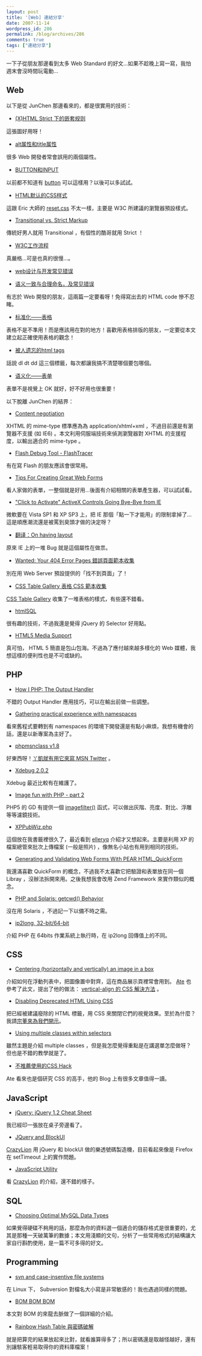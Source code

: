 ```yaml
---
layout: post
title: '[Web] 連結分享'
date: 2007-11-14
wordpress_id: 286
permalink: /blog/archives/286
comments: true
tags: ["連結分享"]
---
```


一下子從朋友那邊看到太多 Web Standard 的好文...如果不趁晚上寫一寫，我怕週末會沒時間玩電動...

<!--more-->

## Web

以下是從 JunChen 那邊看來的，都是很實用的技術：

* [(X)HTML Strict 下的嵌套规则](http://www.junchenwu.com/2007/01/allowed_nesting_of_elements_in_html_4_strict_and_xhtml_10_strict.html)

這張圖好用呀！

* [alt属性和title属性](http://www.junchenwu.com/2005/05/alttitle.html)

很多 Web 開發者常會誤用的兩個屬性。 

* [BUTTON和INPUT](http://www.junchenwu.com/2006/01/buttoninput.html)

以前都不知道有 [button](http://www.w3schools.com/tags/tag_button.asp) 可以這樣用？以後可以多試試。

* [HTML默认的CSS样式](http://www.junchenwu.com/2005/05/htmlcss.html)

這跟 Eric 大師的 [reset.css](http://meyerweb.com/eric/thoughts/2007/05/01/reset-reloaded/) 不太一樣，主要是 W3C 所建議的瀏覽器預設樣式。

* [Transitional vs. Strict Markup](http://www.junchenwu.com/2006/01/transitional_vs_strict_markup.html)

傳統好男人就用 Transitional ，有個性的酷哥就用 Strict ！

* [W3C工作流程](http://www.junchenwu.com/2006/04/w3c_workflow.html)

真嚴格...可是也真的很慢...。

* [web设计与开发常见错误](http://www.junchenwu.com/2005/12/web_development_mistakes.html)

* [语义一致与合理命名，及常见错误](http://www.junchenwu.com/2006/01/xhtml.html)

有志於 Web 開發的朋友，這兩篇一定要看呀！免得寫出去的 HTML code 慘不忍睹。 

* [标准化——表格](http://www.junchenwu.com/2005/05/post_18.html)

表格不是不準用！而是應該用在對的地方！喜歡用表格排版的朋友，一定要從本文建立起正確使用表格的觀念！

* [被人遗忘的html tags](http://www.junchenwu.com/2005/11/html_tags.html)

話說 dl dt dd 這三個標籤，每次都讓我搞不清楚哪個要包哪個。

* [语义化——表单](http://www.junchenwu.com/2005/07/accessible_forms.html)

表單不是視覺上 OK 就好，好不好用也很重要！ 



以下脫離 JunChen 的結界： 

* [Content negotiation](http://www.456bereastreet.com/archive/200408/content_negotiation/)

XHTML 的 mime-type 標準應為為 application/xhtml+xml ，不過目前還是有瀏覽器不支援 (如 IE6) 。本文利用伺服端技術來偵測瀏覽器對 XHTML 的支援程度，以輸出適合的 mime-type 。

* [Flash Debug Tool - FlashTracer](http://blog.eddie.com.tw/2007/11/11/flash-debug-tool-flashtracer)

有在寫 Flash 的朋友應該會很常用。

* [Tips For Creating Great Web Forms](http://css-tricks.com/tips-for-creating-great-web-forms/)

看人家做的表單，一整個就是好用...後面有介紹相關的表單產生器，可以試試看。

* ["Click to Activate" ActiveX Controls Going Bye-Bye from IE](http://technologyexpert.blogspot.com/2007/11/click-to-activate-activex-controls.html)

微軟要在 Vista SP1 和 XP SP3 上，把 IE 那個「點一下才能用」的限制拿掉了...這是順應潮流還是被罵到臭頭才做的決定呀？

* [翻译：On having layout](http://old9.blogsome.com/2006/04/11/onhavinglayout/)

原來 IE 上的一堆 Bug 就是這個屬性在做祟。

* [Wanted: Your 404 Error Pages 錯誤頁面範本收集](http://blog.roodo.com/chhuang/archives/4464047.html)

別在用 Web Server 預設提供的「找不到頁面」了！

* [CSS Table Gallery 表格 CSS 範本收集](http://blog.roodo.com/chhuang/archives/4464087.html)

[CSS Table Gallery](http://icant.co.uk/csstablegallery/index.php) 收集了一堆表格的樣式，有些還不錯看。

* [htmlSQL](http://crazylion.wordpress.com/2007/11/12/htmlsql/)

很有趣的技術，不過我還是覺得 jQuery 的 Selector 好用點。

* [HTML5 Media Support](http://webkit.org/blog/140/html5-media-support/)

真可怕， HTML 5 簡直是包山包海。不過為了應付越來越多樣化的 Web 媒體，我想這樣的便利性也是不可或缺的。



## PHP

* [How I PHP: The Output Handler](http://blog.adaniels.nl/?p=59)

不錯的 Output Handler 應用技巧，可以在輸出前做一些調整。

* [Gathering practical experience with namespaces](http://www.stubbles.org/archives/33-Gathering-practical-experience-with-namespaces.html)

看來舊程式要轉到有 namespaces 的環境下開發還是有點小麻煩，我想有機會的話，還是以新專案為主好了。 

* [phpmsnclass v1.8](http://blog.teatime.com.tw/1/post/271)

好東西呀！[丫凱就有用它來寫 MSN Twitter](http://blog.darkhero.net/articles/view/231) 。

* [Xdebug 2.0.2](http://derickrethans.nl/xdebug_202.php)

Xdebug 最近比較有在維護了。

* [Image fun with PHP - part 2](http://www.phpied.com/image-fun-with-php-part-2/)

PHP5 的 GD 有提供一個 [imagefilter()](http://php.net/imagefilter) 函式，可以做出灰階、亮度、對比、浮雕等等濾鏡技術。

* [XPPubWiz.php](http://tim.digicol.de/xppubwiz/)

這個放在我書籤裡很久了，最近看到 [elleryq](http://blog.sina.com.tw/thinkingless/) 介紹才又想起來。主要是利用 XP 的檔案總管來批次上傳檔案 (一般是照片) ，像無名小站也有用到相同的技術。

* [Generating and Validating Web Forms With PEAR HTML_QuickForm](http://devzone.zend.com/article/2699-Generating-and-Validating-Web-Forms-With-PEAR-html_QuickForm)

我還滿喜歡 QuickForm 的概念，不過我不太喜歡它把驗證和表單放在同一個 Libray ，沒辦法拆開來用。之後我想我會改用 Zend Framework 來實作類似的概念。

* [PHP and Solaris: getcwd() Behavior](http://rob.sun3.org/php-code/php-and-solaris-getcwd-behavior/)

沒在用 Solaris ，不過記一下以備不時之需。

* [ip2long, 32-bit/64-bit](http://blog.milkfarmsoft.com/?p=73)

介紹 PHP 在 64bits 作業系統上執行時，在 ip2long 回傳值上的不同。 



## CSS

* [Centering (horizontally and vertically) an image in a box](http://www.brunildo.org/test/img_center.html)

介紹如何在浮動列表中，把圖像置中對齊，這在商品展示頁裡常會用到。 [Ate](http://atedev.wordpress.com/) 也參考了此文，提出了他的做法： [vertical-align 的 CSS 解決方法](http://atedev.wordpress.com/2007/10/19/vertical-align-%e7%9a%84-css-%e8%a7%a3%e6%b1%ba%e6%96%b9%e6%b3%95/) 。 

* [Disabling Deprecated HTML Using CSS](http://monc.se/kitchen/140/disabling-deprecated-html-using-css)

把已經被建議廢除的 HTML 標籤，用 CSS 來關閉它們的視覺效果。至於為什麼？我請[宗董來為我們開示](http://plog.longwin.com.tw/news-technology/2007/11/12/disable_deprecated_html_css_2007)。

* [Using multiple classes within selectors](http://www.maxdesign.com.au/presentation/multiple-classes/)

雖然主題是介紹 multiple classes ，但是我怎麼覺得重點是在講選單怎麼做呀？但也是不錯的教學就是了。

* [不推薦使用的CSS Hack](http://atedev.wordpress.com/2007/01/11/%e4%b8%8d%e6%8e%a8%e8%96%a6%e4%bd%bf%e7%94%a8%e7%9a%84css-hack/)

Ate 看來也是個研究 CSS 的高手，他的 Blog 上有很多文章值得一讀。 



## JavaScript

* [jQuery: jQuery 1.2 Cheat Sheet](http://labs.colorcharge.com/jquery/)

我已經印一張放在桌子旁邊看了。

* [JQuery and BlockUI](http://crazylion.wordpress.com/2007/11/10/jquery-and-blockui/)

[CrazyLion](http://crazylion.wordpress.com/) 用 jQuery 和 blockUI 做的樂透號碼製造機，目前看起來像是 Firefox 在 setTimeout 上的實作問題。

* [JavaScript Utility](http://crazylion.wordpress.com/2007/11/13/javascript-utility/)

看 [CrazyLion](http://crazylion.wordpress.com/) 的介紹，還不錯的樣子。 



## SQL

* [Choosing Optimal MySQL Data Types](http://bitfilm.net/?p=12)

如果覺得硬碟不夠用的話，那麼為你的資料選一個適合的儲存格式是很重要的，尤其是那種一天破萬筆的數據；本文用淺顯的文句，分析了一些常用格式的結構讓大家自行斟酌使用，是一篇不可多得的好文。



## Programming  

* [svn and case-insentive file systems](http://akrabat.com/2007/11/10/svn-and-case-insentive-file-systems/)

在 Linux 下， Subversion 對檔名大小寫是非常敏感的！我也遇過同樣的問題。

* [BOM BOM BOM](http://atedev.wordpress.com/2007/09/19/bom-bom-bom/)

本文對 BOM 的來龍去脈做了一個詳細的介紹。

* [Rainbow Hash Table 與密碼破解](http://www.itis.tw/node/1023)

就是把算完的結果放起來比對，就看誰算得多了；所以密碼還是取越怪越好，還有別讓駭客輕易取得你的資料庫檔案！



